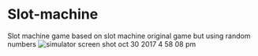 # Slot-machine
Slot machine game based on slot machine original game but using random numbers
![simulator screen shot oct 30 2017 4 58 08 pm](https://user-images.githubusercontent.com/23525836/32195508-d1b3d010-bd93-11e7-89fb-a269ac3438e1.png)
